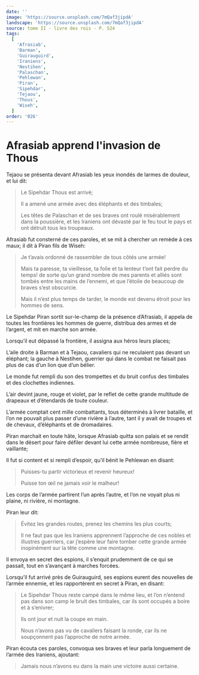 ```yaml
---
date: ''
image: 'https://source.unsplash.com/7mQaf3jipdA'
landscape: 'https://source.unsplash.com/7mQaf3jipdA'
source: tome II - livre des rois - P. 524
tags:
  [
    'Afrasiab',
    'Barman',
    'Guirauguird',
    'Iraniens',
    'Nestihen',
    'Palaschan',
    'Pehlewan',
    'Piran',
    'Sipehdar',
    'Tejaou',
    'Thous',
    'Wiseh',
  ]
order: '026'
---
```


# Afrasiab apprend l'invasion de Thous

Tejaou se présenta devant Afrasiab les yeux inondés de larmes de douleur, et lui dit:

> Le Sipehdar Thous est arrivé;
>
> Il a amené une armée avec des éléphants et des timbales;
>
> Les têtes de Palaschan et de ses braves ont roulé misérablement dans la poussière, et les Iraniens ont dévasté par le feu tout le pays et ont détruit tous les troupeaux.

Afrasiab fut consterné de ces paroles, et se mit à chercher un remède à ces maux; il dit à Piran fils de Wiseh:

> Je t’avais ordonné de rassembler de tous côtés une armée!
>
> Mais ta paresse, ta vieillesse, ta folie et ta lenteur t’ont fait perdre du temps! de sorte qu’un grand nombre de mes parents et alliés sont tombés entre les mains de l’ennemi, et que l’étoile de beaucoup de braves s’est obscurcie.
>
> Mais il n’est plus temps de tarder, le monde est devenu étroit pour les hommes de sens.

Le Sipehdar Piran sortit sur-le-champ de la présence d’Afrasiab, il appela de toutes les frontières les hommes de guerre, distribua des armes et de l’argent, et mit en marche son armée.

Lorsqu’il eut dépassé la frontière, il assigna aux héros leurs places;

L’aile droite à Barman et à Tejaou, cavaliers qui ne reculaient pas devant un éléphant; la gauche à Nestihen, guerrier qui dans le combat ne faisait pas plus de cas d’un lion que d’un bélier.

Le monde fut rempli du son des trompettes et du bruit confus des timbales et des clochettes indiennes.

L’air devint jaune, rouge et violet, par le reflet de cette grande multitude de drapeaux et d’étendards de toute couleur.

L’armée comptait cent mille combattants, tous déterminés à livrer bataille, et l’on ne pouvait plus passer d’une rivière à l’autre, tant il y avait de troupes et de chevaux, d’éléphants et de dromadaires.

Piran marchait en toute hâte, lorsque Afrasiab quitta son palais et se rendit dans le désert pour faire défiler devant lui cette armée nombreuse, fière et vaillante;

Il fut si content et si rempli d’espoir, qu’il bénit le Pehlewan en disant:

> Puisses-tu partir victorieux et revenir heureux!
>
> Puisse ton œil ne jamais voir le malheur!

Les corps de l’armée partirent l’un après l’autre, et l’on ne voyait plus ni plaine, ni rivière, ni montagne.

Piran leur dit:

> Évitez les grandes routes, prenez les chemins les plus courts;
>
> Il ne faut pas que les Iraniens apprennent l’approche de ces nobles et illustres guerriers, car j’espère leur faire tomber cette grande armée inopinément sur la tête comme une montagne.

Il envoya en secret des espions, il s’enquit prudemment de ce qui se passait, tout en s’avançant à marches forcées.

Lorsqu’il fut arrivé près de Guirauguird, ses espions eurent des nouvelles de l’armée ennemie, et les rapportèrent en secret à Piran, en disant:

> Le Sipehdar Thous reste campé dans le même lieu, et l’on n’entend pas dans son camp le bruit des timbales, car ils sont occupés a boire et à s’enivrer;
>
> Ils ont jour et nuit la coupe en main.
>
> Nous n’avons pas vu de cavaliers faisant la ronde, car ils ne soupçonnent pas l’approche de notre armée.

Piran écouta ces paroles, convoqua ses braves et leur parla longuement de l’armée des Iraniens, ajoutant:

> Jamais nous n’avons eu dans la main une victoire aussi certaine.
